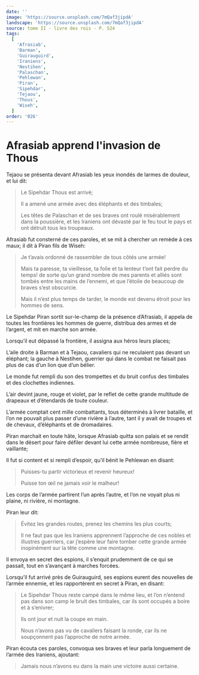 ```yaml
---
date: ''
image: 'https://source.unsplash.com/7mQaf3jipdA'
landscape: 'https://source.unsplash.com/7mQaf3jipdA'
source: tome II - livre des rois - P. 524
tags:
  [
    'Afrasiab',
    'Barman',
    'Guirauguird',
    'Iraniens',
    'Nestihen',
    'Palaschan',
    'Pehlewan',
    'Piran',
    'Sipehdar',
    'Tejaou',
    'Thous',
    'Wiseh',
  ]
order: '026'
---
```


# Afrasiab apprend l'invasion de Thous

Tejaou se présenta devant Afrasiab les yeux inondés de larmes de douleur, et lui dit:

> Le Sipehdar Thous est arrivé;
>
> Il a amené une armée avec des éléphants et des timbales;
>
> Les têtes de Palaschan et de ses braves ont roulé misérablement dans la poussière, et les Iraniens ont dévasté par le feu tout le pays et ont détruit tous les troupeaux.

Afrasiab fut consterné de ces paroles, et se mit à chercher un remède à ces maux; il dit à Piran fils de Wiseh:

> Je t’avais ordonné de rassembler de tous côtés une armée!
>
> Mais ta paresse, ta vieillesse, ta folie et ta lenteur t’ont fait perdre du temps! de sorte qu’un grand nombre de mes parents et alliés sont tombés entre les mains de l’ennemi, et que l’étoile de beaucoup de braves s’est obscurcie.
>
> Mais il n’est plus temps de tarder, le monde est devenu étroit pour les hommes de sens.

Le Sipehdar Piran sortit sur-le-champ de la présence d’Afrasiab, il appela de toutes les frontières les hommes de guerre, distribua des armes et de l’argent, et mit en marche son armée.

Lorsqu’il eut dépassé la frontière, il assigna aux héros leurs places;

L’aile droite à Barman et à Tejaou, cavaliers qui ne reculaient pas devant un éléphant; la gauche à Nestihen, guerrier qui dans le combat ne faisait pas plus de cas d’un lion que d’un bélier.

Le monde fut rempli du son des trompettes et du bruit confus des timbales et des clochettes indiennes.

L’air devint jaune, rouge et violet, par le reflet de cette grande multitude de drapeaux et d’étendards de toute couleur.

L’armée comptait cent mille combattants, tous déterminés à livrer bataille, et l’on ne pouvait plus passer d’une rivière à l’autre, tant il y avait de troupes et de chevaux, d’éléphants et de dromadaires.

Piran marchait en toute hâte, lorsque Afrasiab quitta son palais et se rendit dans le désert pour faire défiler devant lui cette armée nombreuse, fière et vaillante;

Il fut si content et si rempli d’espoir, qu’il bénit le Pehlewan en disant:

> Puisses-tu partir victorieux et revenir heureux!
>
> Puisse ton œil ne jamais voir le malheur!

Les corps de l’armée partirent l’un après l’autre, et l’on ne voyait plus ni plaine, ni rivière, ni montagne.

Piran leur dit:

> Évitez les grandes routes, prenez les chemins les plus courts;
>
> Il ne faut pas que les Iraniens apprennent l’approche de ces nobles et illustres guerriers, car j’espère leur faire tomber cette grande armée inopinément sur la tête comme une montagne.

Il envoya en secret des espions, il s’enquit prudemment de ce qui se passait, tout en s’avançant à marches forcées.

Lorsqu’il fut arrivé près de Guirauguird, ses espions eurent des nouvelles de l’armée ennemie, et les rapportèrent en secret à Piran, en disant:

> Le Sipehdar Thous reste campé dans le même lieu, et l’on n’entend pas dans son camp le bruit des timbales, car ils sont occupés a boire et à s’enivrer;
>
> Ils ont jour et nuit la coupe en main.
>
> Nous n’avons pas vu de cavaliers faisant la ronde, car ils ne soupçonnent pas l’approche de notre armée.

Piran écouta ces paroles, convoqua ses braves et leur parla longuement de l’armée des Iraniens, ajoutant:

> Jamais nous n’avons eu dans la main une victoire aussi certaine.
